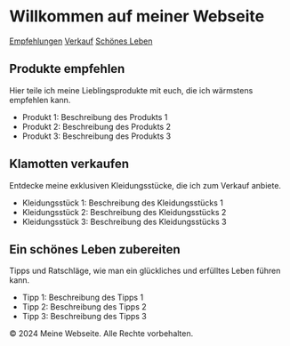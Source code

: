   <h1>Willkommen auf meiner Webseite</h1>
    </header>
    <nav>
        <a href="#empfehlungen">Empfehlungen</a>
        <a href="#verkauf">Verkauf</a>
        <a href="#leben">Schönes Leben</a>
    </nav>
    <div class="container">
        <div id="empfehlungen" class="section">
            <h2>Produkte empfehlen</h2>
            <p>Hier teile ich meine Lieblingsprodukte mit euch, die ich wärmstens empfehlen kann.</p>
            <!-- Beispielprodukte -->
            <ul>
                <li>Produkt 1: Beschreibung des Produkts 1</li>
                <li>Produkt 2: Beschreibung des Produkts 2</li>
                <li>Produkt 3: Beschreibung des Produkts 3</li>
            </ul>
        </div>
        <div id="verkauf" class="section">
            <h2>Klamotten verkaufen</h2>
            <p>Entdecke meine exklusiven Kleidungsstücke, die ich zum Verkauf anbiete.</p>
            <!-- Beispielprodukte -->
            <ul>
                <li>Kleidungsstück 1: Beschreibung des Kleidungsstücks 1</li>
                <li>Kleidungsstück 2: Beschreibung des Kleidungsstücks 2</li>
                <li>Kleidungsstück 3: Beschreibung des Kleidungsstücks 3</li>
            </ul>
        </div>
        <div id="leben" class="section">
            <h2>Ein schönes Leben zubereiten</h2>
            <p>Tipps und Ratschläge, wie man ein glückliches und erfülltes Leben führen kann.</p>
            <!-- Beispieltipps -->
            <ul>
                <li>Tipp 1: Beschreibung des Tipps 1</li>
                <li>Tipp 2: Beschreibung des Tipps 2</li>
                <li>Tipp 3: Beschreibung des Tipps 3</li>
            </ul>
        </div>
    </div>
    <footer>
        <p>&copy; 2024 Meine Webseite. Alle Rechte vorbehalten.</p>
    </footer>
</body>
</html>
